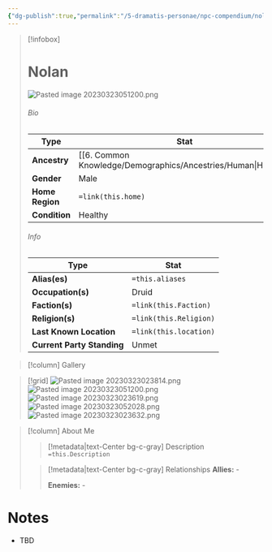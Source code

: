 ```yaml
---
{"dg-publish":true,"permalink":"/5-dramatis-personae/npc-compendium/nolan/","noteIcon":""}
---
```



> [!infobox]
> # Nolan
> ![Pasted image 20230323051200.png](/img/user/x.%20Assets/Attachments/Pasted%20image%2020230323051200.png)
> ###### Bio
> Type |  Stat |
> ---|---|
> **Ancestry** | [[6. Common Knowledge/Demographics/Ancestries/Human\|Human]] |
> **Gender** | Male |
> **Home Region** | `=link(this.home)` |
> **Condition** | Healthy |
> ###### Info
> Type |  Stat |
> ---|---|
> **Alias(es)** | `=this.aliases` |
> **Occupation(s)** | Druid |
> **Faction(s)** | `=link(this.Faction)` |
> **Religion(s)** | `=link(this.Religion)` |
> **Last Known Location** | `=link(this.location)` |
> **Current Party Standing** | Unmet |

> [!column] Gallery 

>[!grid]
>![Pasted image 20230323023814.png](/img/user/x.%20Assets/Attachments/Pasted%20image%2020230323023814.png)
>![Pasted image 20230323051200.png](/img/user/x.%20Assets/Attachments/Pasted%20image%2020230323051200.png)
>![Pasted image 20230323023619.png](/img/user/x.%20Assets/Attachments/Pasted%20image%2020230323023619.png)
>![Pasted image 20230323052028.png](/img/user/x.%20Assets/Attachments/Pasted%20image%2020230323052028.png)
>![Pasted image 20230323023632.png](/img/user/x.%20Assets/Attachments/Pasted%20image%2020230323023632.png)

> [!column] About Me
>> [!metadata|text-Center bg-c-gray] Description
>> `=this.Description`
>
>> [!metadata|text-Center bg-c-gray] Relationships
>> **Allies:** -
>>
>> **Enemies:** -

# Notes

- TBD

